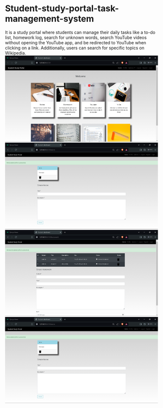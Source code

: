 # Student-study-portal-task-management-system
It is a study portal where students can manage their daily tasks like a to-do list, homework log, search for unknown words, search YouTube videos without opening the YouTube app, and be redirected to YouTube when clicking on a link. Additionally, users can search for specific topics on Wikipedia.
![Screenshot 2024-05-18 142909](https://github.com/suss58/Student-study-portal-task-management-system/blob/main/Screenshot%202024-05-22%20205929.png)
![Screenshot 2024-05-18 142909](https://github.com/suss58/Student-study-portal-task-management-system/blob/main/Screenshot%202024-05-22%20210007.png)
![Screenshot 2024-05-18 142909](https://github.com/suss58/Student-study-portal-task-management-system/blob/main/Screenshot%202024-05-22%20210037.png)
![Screenshot 2024-05-18 142909](https://github.com/suss58/Student-study-portal-task-management-system/blob/main/Screenshot%202024-05-22%20210007.png)
